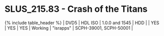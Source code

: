 # SLUS_215.83 - Crash of the Titans

{% include table_header %}
| DVD5 | HDL ISO | 1.0.0 and 1545 | HDD |  | YES | YES | YES | Working | "israpps" | SCPH-39001, SCPH-50001 |  
